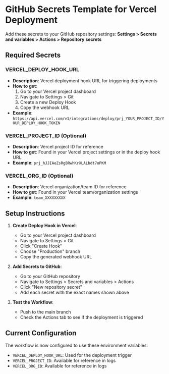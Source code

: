 # GitHub Secrets Template for Vercel Deployment

Add these secrets to your GitHub repository settings:
**Settings > Secrets and variables > Actions > Repository secrets**

## Required Secrets

### VERCEL_DEPLOY_HOOK_URL
- **Description**: Vercel deployment hook URL for triggering deployments
- **How to get**: 
  1. Go to your Vercel project dashboard
  2. Navigate to Settings > Git
  3. Create a new Deploy Hook
  4. Copy the webhook URL
- **Example**: `https://api.vercel.com/v1/integrations/deploy/prj_YOUR_PROJECT_ID/YOUR_DEPLOY_HOOK_TOKEN`

### VERCEL_PROJECT_ID (Optional)
- **Description**: Vercel project ID for reference
- **How to get**: Found in your Vercel project settings or in the deploy hook URL
- **Example**: `prj_hJJIAeZsRgBRwhKrXLALbdt7oPKM`

### VERCEL_ORG_ID (Optional)
- **Description**: Vercel organization/team ID for reference
- **How to get**: Found in your Vercel team/organization settings
- **Example**: `team_XXXXXXXXX`

## Setup Instructions

1. **Create Deploy Hook in Vercel**:
   - Go to your Vercel project dashboard
   - Navigate to Settings > Git
   - Click "Create Hook"
   - Choose "Production" branch
   - Copy the generated webhook URL

2. **Add Secrets to GitHub**:
   - Go to your GitHub repository
   - Navigate to Settings > Secrets and variables > Actions
   - Click "New repository secret"
   - Add each secret with the exact names shown above

3. **Test the Workflow**:
   - Push to the main branch
   - Check the Actions tab to see if the deployment is triggered

## Current Configuration

The workflow is now configured to use these environment variables:
- `VERCEL_DEPLOY_HOOK_URL`: Used for the deployment trigger
- `VERCEL_PROJECT_ID`: Available for reference in logs
- `VERCEL_ORG_ID`: Available for reference in logs
